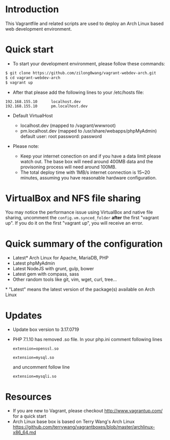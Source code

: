 # Introduction #

This Vagrantfile and related scripts are used to deploy an Arch Linux based web development environment.

# Quick start #

* To start your development environment, please follow these commands:
```bash
$ git clone https://github.com/zilong0wang/vagrant-webdev-arch.git 
$ cd vagrant-webdev-arch
$ vagrant up
```

* After that please add the following lines to your /etc/hosts file:
```
192.168.155.10      localhost.dev
192.168.155.10      pm.localhost.dev
```

* Default VirtualHost
  * localhost.dev (mapped to /vagrant/wwwroot)
  * pm.localhost.dev (mapped to /usr/share/webapps/phpMyAdmin) default user: root password: password

* Please note:
  * Keep your internet conection on and if you have a data limit please watch out. The base box will need around 400MB
      data and the provisoning process will need around 100MB.
  * The total deploy time with 1MB/s internet connection is 15~20 minutes, assuming you have reasonable hardware
      configuration.

# VirtualBox and NFS file sharing #

You may notice the performance issue using VirtualBox and native file sharing, uncomment the ``config.vm.synced_folder``
__after__ the first "vagrant up". If you do it on the first "vagrant up", you will receive an error.

# Quick summary of the configuration #

* Latest\* Arch Linux for Apache, MariaDB, PHP
* Latest phpMyAdmin
* Latest NodeJS with grunt, gulp, bower
* Latest gem with compass, sass
* Other random tools like git, vim, wget, curl, tree...

\* "Latest" means the latest version of the package(s) available on Arch Linux

# Updates #

* Update box version to 3.17.0719
* PHP 7.1.10 has removed .so file. In your php.ini comment following lines 
    
    `extension=openssl.so`

    `extension=mysql.so` 
    
    and uncomment follow line

    `extension=mysqli.so`


# Resources #

* If you are new to Vagrant, please checkout http://www.vagrantup.com/ for a quick start
* Arch Linux base box is based on Terry Wang's Arch Linux
    https://github.com/terrywang/vagrantboxes/blob/master/archlinux-x86_64.md
